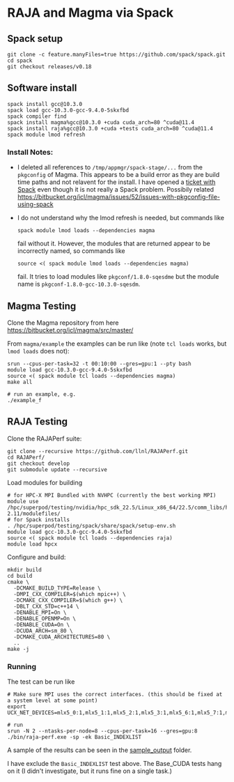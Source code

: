 # RAJA and Magma via Spack

## Spack setup

```
git clone -c feature.manyFiles=true https://github.com/spack/spack.git
cd spack
git checkout releases/v0.18 
```

## Software install

```
spack install gcc@10.3.0
spack load gcc-10.3.0-gcc-9.4.0-5skxfbd 
spack compiler find
spack install magma%gcc@10.3.0 +cuda cuda_arch=80 ^cuda@11.4
spack install raja%gcc@10.3.0 +cuda +tests cuda_arch=80 ^cuda@11.4
spack module lmod refresh
```

### Install Notes:

- I deleted all references to `/tmp/appmgr/spack-stage/...` from the `pkgconfig`
  of Magma. This appears to be a build error as they are build time paths and not
  relavent for the install. I have opened a [ticket with Spack](https://github.com/spack/spack/issues/31002)
  even though it is not really a Spack problem. 
  Possibily related https://bitbucket.org/icl/magma/issues/52/issues-with-pkgconfig-file-using-spack
- I do not understand why the lmod refresh is needed, but commands like 

  ```spack module lmod loads --dependencies magma```

  fail without it. However, the modules that are returned appear to be incorrectly
  named, so commands like

  ```source <( spack module lmod loads --dependencies magma)```

  fail. It tries to load modules like `pkgconf/1.8.0-sqesdme` but the module name is `pkgconf-1.8.0-gcc-10.3.0-sqesdm`.

## Magma Testing

Clone the Magma repository from here https://bitbucket.org/icl/magma/src/master/

From `magma/example` the examples can be run like (note ``tcl loads`` works, but ``lmod loads`` does not):

```
srun --cpus-per-task=32 -t 00:10:00 --gres=gpu:1 --pty bash
module load gcc-10.3.0-gcc-9.4.0-5skxfbd 
source <( spack module tcl loads --dependencies magma)
make all

# run an example, e.g.
./example_f
```

## RAJA Testing

Clone the RAJAPerf suite:

```
git clone --recursive https://github.com/llnl/RAJAPerf.git
cd RAJAPerf/
git checkout develop
git submodule update --recursive
```

Load modules for building

```
# for HPC-X MPI Bundled with NVHPC (currently the best working MPI)
module use /hpc/superpod/testing/nvidia/hpc_sdk_22.5/Linux_x86_64/22.5/comm_libs/hpcx/hpcx-2.11/modulefiles/
# for Spack installs
. /hpc/superpod/testing/spack/share/spack/setup-env.sh
module load gcc-10.3.0-gcc-9.4.0-5skxfbd 
source <( spack module tcl loads --dependencies raja)
module load hpcx 
```

Configure and build:

```
mkdir build
cd build
cmake \
  -DCMAKE_BUILD_TYPE=Release \
  -DMPI_CXX_COMPILER=$(which mpic++) \
  -DCMAKE_CXX_COMPILER=$(which g++) \
  -DBLT_CXX_STD=c++14 \
  -DENABLE_MPI=On \
  -DENABLE_OPENMP=On \
  -DENABLE_CUDA=On \
  -DCUDA_ARCH=sm_80 \
  -DCMAKE_CUDA_ARCHITECTURES=80 \
  ..
make -j
```

### Running

The test can be run like 

```
# Make sure MPI uses the correct interfaces. (this should be fixed at a system level at some point)
export UCX_NET_DEVICES=mlx5_0:1,mlx5_1:1,mlx5_2:1,mlx5_3:1,mlx5_6:1,mlx5_7:1,mlx5_8:1,mlx5_9:1

# run
srun -N 2 --ntasks-per-node=8 --cpus-per-task=16 --gres=gpu:8 ./bin/raja-perf.exe -sp -ek Basic_INDEXLIST
```

A sample of the results can be seen in the [sample_output](sample_output) folder.

I have exclude the `Basic_INDEXLIST` test above. 
The Base_CUDA tests hang on it (I didn't investigate, but it runs fine on a single task.)
